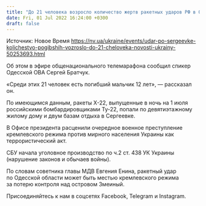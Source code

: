 ```yaml
---
title: "До 21 человека возросло количество жертв ракетных ударов РФ в Одесской области"
date: Fri, 01 Jul 2022 16:24:00 +0300
draft: false
---
```

Источник: Новое Время https://nv.ua/ukraine/events/udar-po-sergeevke-kolichestvo-pogibshih-vozroslo-do-21-cheloveka-novosti-ukrainy-50253693.html


 Об этом в эфире общенационального телемарафона сообщил спикер Одесской ОВА Сергей Братчук.

«Среди этих 21 человек есть погибший мальчик 12 лет», — рассказал он.

По имеющимся данным, ракеты Х-22, выпущенные в ночь на 1 июля российскими бомбардировщиками Ту-22, попали по девятиэтажному жилому дому и двум базам отдыха в Сергеевке.

В Офисе президента расценили очередное военное преступление кремлевского режима против мирного населения Украины как террористический акт.

СБУ начала уголовное производство по ч.2 ст. 438 УК Украины (нарушение законов и обычаев войны).

По словам советника главы МДВ Евгения Енина, ракетный удар по Одесской области может быть местью кремлевского режима за потерю контроля над островом Змеиный.

Присоединяйтесь к нам в соцсетях Facebook, Telegram и Instagram.
